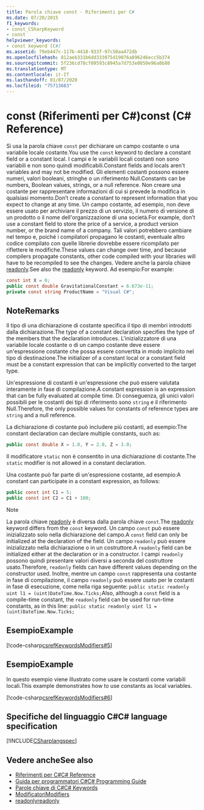 ```yaml
---
title: Parola chiave const - Riferimenti per C#
ms.date: 07/20/2015
f1_keywords:
- const_CSharpKeyword
- const
helpviewer_keywords:
- const keyword [C#]
ms.assetid: 79eb447c-117b-4418-933f-97c50aa472db
ms.openlocfilehash: 812aeb331b6dd333075d19076a896246ecc5b374
ms.sourcegitcommit: 5f236cd78cf09593c8945a7d753e0850e96a0b80
ms.translationtype: MT
ms.contentlocale: it-IT
ms.lasthandoff: 01/07/2020
ms.locfileid: "75713683"
---
```

# <a name="const-c-reference"></a><span data-ttu-id="28c16-102">const (Riferimenti per C#)</span><span class="sxs-lookup"><span data-stu-id="28c16-102">const (C# Reference)</span></span>

<span data-ttu-id="28c16-103">Si usa la parola chiave `const` per dichiarare un campo costante o una variabile locale costante.</span><span class="sxs-lookup"><span data-stu-id="28c16-103">You use the `const` keyword to declare a constant field or a constant local.</span></span> <span data-ttu-id="28c16-104">I campi e le variabili locali costanti non sono variabili e non sono quindi modificabili.</span><span class="sxs-lookup"><span data-stu-id="28c16-104">Constant fields and locals aren't variables and may not be modified.</span></span> <span data-ttu-id="28c16-105">Gli elementi costanti possono essere numeri, valori booleani, stringhe o un riferimento Null.</span><span class="sxs-lookup"><span data-stu-id="28c16-105">Constants can be numbers, Boolean values, strings, or a null reference.</span></span> <span data-ttu-id="28c16-106">Non creare una costante per rappresentare informazioni di cui si prevede la modifica in qualsiasi momento.</span><span class="sxs-lookup"><span data-stu-id="28c16-106">Don’t create a constant to represent information that you expect to change at any time.</span></span> <span data-ttu-id="28c16-107">Un campo costante, ad esempio, non deve essere usato per archiviare il prezzo di un servizio, il numero di versione di un prodotto o il nome dell'organizzazione di una società.</span><span class="sxs-lookup"><span data-stu-id="28c16-107">For example, don’t use a constant field to store the price of a service, a product version number, or the brand name of a company.</span></span> <span data-ttu-id="28c16-108">Tali valori potrebbero cambiare nel tempo e, poiché i compilatori propagano le costanti, eventuale altro codice compilato con quelle librerie dovrebbe essere ricompilato per riflettere le modifiche.</span><span class="sxs-lookup"><span data-stu-id="28c16-108">These values can change over time, and because compilers propagate constants, other code compiled with your libraries will have to be recompiled to see the changes.</span></span> <span data-ttu-id="28c16-109">Vedere anche la parola chiave [readonly](./readonly.md).</span><span class="sxs-lookup"><span data-stu-id="28c16-109">See also the [readonly](./readonly.md) keyword.</span></span> <span data-ttu-id="28c16-110">Ad esempio:</span><span class="sxs-lookup"><span data-stu-id="28c16-110">For example:</span></span>

```csharp
const int X = 0;
public const double GravitationalConstant = 6.673e-11;
private const string ProductName = "Visual C#";
```

## <a name="remarks"></a><span data-ttu-id="28c16-111">Note</span><span class="sxs-lookup"><span data-stu-id="28c16-111">Remarks</span></span>

<span data-ttu-id="28c16-112">Il tipo di una dichiarazione di costante specifica il tipo di membri introdotti dalla dichiarazione.</span><span class="sxs-lookup"><span data-stu-id="28c16-112">The type of a constant declaration specifies the type of the members that the declaration introduces.</span></span> <span data-ttu-id="28c16-113">L'inizializzatore di una variabile locale costante o di un campo costante deve essere un'espressione costante che possa essere convertita in modo implicito nel tipo di destinazione.</span><span class="sxs-lookup"><span data-stu-id="28c16-113">The initializer of a constant local or a constant field must be a constant expression that can be implicitly converted to the target type.</span></span>

<span data-ttu-id="28c16-114">Un'espressione di costanti è un'espressione che può essere valutata interamente in fase di compilazione.</span><span class="sxs-lookup"><span data-stu-id="28c16-114">A constant expression is an expression that can be fully evaluated at compile time.</span></span> <span data-ttu-id="28c16-115">Di conseguenza, gli unici valori possibili per le costanti dei tipi di riferimento sono `string` e il riferimento Null.</span><span class="sxs-lookup"><span data-stu-id="28c16-115">Therefore, the only possible values for constants of reference types are `string` and a null reference.</span></span>

<span data-ttu-id="28c16-116">La dichiarazione di costante può includere più costanti, ad esempio:</span><span class="sxs-lookup"><span data-stu-id="28c16-116">The constant declaration can declare multiple constants, such as:</span></span>

```csharp
public const double X = 1.0, Y = 2.0, Z = 3.0;
```

<span data-ttu-id="28c16-117">Il modificatore `static` non è consentito in una dichiarazione di costante.</span><span class="sxs-lookup"><span data-stu-id="28c16-117">The `static` modifier is not allowed in a constant declaration.</span></span>

<span data-ttu-id="28c16-118">Una costante può far parte di un'espressione costante, ad esempio:</span><span class="sxs-lookup"><span data-stu-id="28c16-118">A constant can participate in a constant expression, as follows:</span></span>

```csharp
public const int C1 = 5;
public const int C2 = C1 + 100;
```

> [!NOTE]
> <span data-ttu-id="28c16-119">La parola chiave [readonly](./readonly.md) è diversa dalla parola chiave `const`.</span><span class="sxs-lookup"><span data-stu-id="28c16-119">The [readonly](./readonly.md) keyword differs from the `const` keyword.</span></span> <span data-ttu-id="28c16-120">Un campo `const` può essere inizializzato solo nella dichiarazione del campo.</span><span class="sxs-lookup"><span data-stu-id="28c16-120">A `const` field can only be initialized at the declaration of the field.</span></span> <span data-ttu-id="28c16-121">Un campo `readonly` può essere inizializzato nella dichiarazione o in un costruttore.</span><span class="sxs-lookup"><span data-stu-id="28c16-121">A `readonly` field can be initialized either at the declaration or in a constructor.</span></span> <span data-ttu-id="28c16-122">I campi `readonly` possono quindi presentare valori diversi a seconda del costruttore usato.</span><span class="sxs-lookup"><span data-stu-id="28c16-122">Therefore, `readonly` fields can have different values depending on the constructor used.</span></span> <span data-ttu-id="28c16-123">Inoltre, mentre un campo `const` rappresenta una costante in fase di compilazione, il campo `readonly` può essere usato per le costanti in fase di esecuzione, come nella riga seguente: `public static readonly uint l1 = (uint)DateTime.Now.Ticks;`</span><span class="sxs-lookup"><span data-stu-id="28c16-123">Also, although a `const` field is a compile-time constant, the `readonly` field can be used for run-time constants, as in this line: `public static readonly uint l1 = (uint)DateTime.Now.Ticks;`</span></span>

## <a name="example"></a><span data-ttu-id="28c16-124">Esempio</span><span class="sxs-lookup"><span data-stu-id="28c16-124">Example</span></span>

[!code-csharp[csrefKeywordsModifiers#5](~/samples/snippets/csharp/VS_Snippets_VBCSharp/csrefKeywordsModifiers/CS/csrefKeywordsModifiers.cs#5)]

## <a name="example"></a><span data-ttu-id="28c16-125">Esempio</span><span class="sxs-lookup"><span data-stu-id="28c16-125">Example</span></span>

<span data-ttu-id="28c16-126">In questo esempio viene illustrato come usare le costanti come variabili locali.</span><span class="sxs-lookup"><span data-stu-id="28c16-126">This example demonstrates how to use constants as local variables.</span></span>

[!code-csharp[csrefKeywordsModifiers#6](~/samples/snippets/csharp/VS_Snippets_VBCSharp/csrefKeywordsModifiers/CS/csrefKeywordsModifiers.cs#6)]

## <a name="c-language-specification"></a><span data-ttu-id="28c16-127">Specifiche del linguaggio C#</span><span class="sxs-lookup"><span data-stu-id="28c16-127">C# language specification</span></span>

[!INCLUDE[CSharplangspec](~/includes/csharplangspec-md.md)]

## <a name="see-also"></a><span data-ttu-id="28c16-128">Vedere anche</span><span class="sxs-lookup"><span data-stu-id="28c16-128">See also</span></span>

- [<span data-ttu-id="28c16-129">Riferimenti per C#</span><span class="sxs-lookup"><span data-stu-id="28c16-129">C# Reference</span></span>](../index.md)
- [<span data-ttu-id="28c16-130">Guida per programmatori C#</span><span class="sxs-lookup"><span data-stu-id="28c16-130">C# Programming Guide</span></span>](../../programming-guide/index.md)
- [<span data-ttu-id="28c16-131">Parole chiave di C#</span><span class="sxs-lookup"><span data-stu-id="28c16-131">C# Keywords</span></span>](./index.md)
- [<span data-ttu-id="28c16-132">Modificatori</span><span class="sxs-lookup"><span data-stu-id="28c16-132">Modifiers</span></span>](index.md)
- [<span data-ttu-id="28c16-133">readonly</span><span class="sxs-lookup"><span data-stu-id="28c16-133">readonly</span></span>](./readonly.md)

